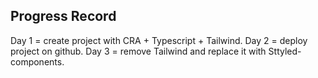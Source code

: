 ## Progress Record
Day 1 = create project with CRA + Typescript + Tailwind.
Day 2 = deploy project on github.
Day 3 = remove Tailwind and replace it with Sttyled-components.
